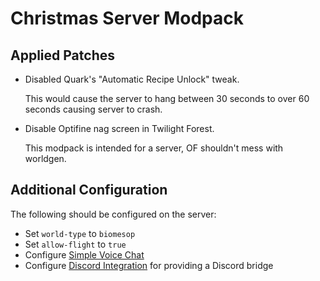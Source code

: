 # Christmas Server Modpack

## Applied Patches

- Disabled Quark's "Automatic Recipe Unlock" tweak.

  This would cause the server to hang between 30 seconds to over 60 seconds causing server to crash.

- Disable Optifine nag screen in Twilight Forest.

  This modpack is intended for a server, OF shouldn't mess with worldgen.

## Additional Configuration

The following should be configured on the server:
- Set `world-type` to `biomesop`
- Set `allow-flight` to `true`
- Configure [Simple Voice Chat](https://modrepo.de/minecraft/voicechat/wiki?t=setup)
- Configure [Discord Integration](https://github.com/ErdbeerbaerLP/DiscordIntegration-Forge/wiki/Quick-Setup) for providing a Discord bridge
